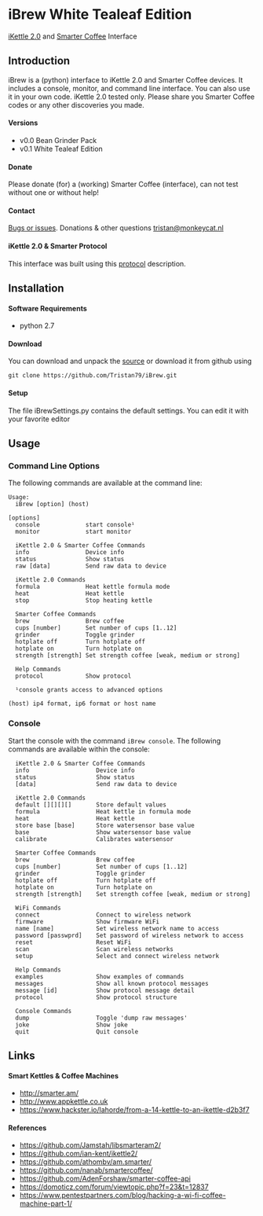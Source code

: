 # iBrew White Tealeaf Edition
[iKettle 2.0](http://smarter.am/ikettle) and [Smarter Coffee](http://smarter.am/coffee) Interface

## Introduction
iBrew is a (python) interface to iKettle 2.0 and Smarter Coffee devices. It includes a console, monitor, and command line interface. You can also use it in your own code. iKettle 2.0 tested only.  Please share you Smarter Coffee codes or any other discoveries you made.

#### Versions
 * v0.0 Bean Grinder Pack
 * v0.1 White Tealeaf Edition

#### Donate
Please donate (for) a (working) Smarter Coffee (interface), can not test without one or without help!

#### Contact
[Bugs or issues](https://github.com/Tristan79/iBrew/issues). Donations & other questions <tristan@monkeycat.nl>

#### iKettle 2.0 & Smarter Protocol
This interface was built using this [protocol](https://github.com/Tristan79/iBrew/blob/master/protocol.txt) description.

## Installation
#### Software Requirements 
* python 2.7

#### Download
You can download and unpack the [source](https://github.com/Tristan79/iBrew/archive/master.zip) or
 download it from github using
```
git clone https://github.com/Tristan79/iBrew.git
```

#### Setup
The file iBrewSettings.py contains the default settings. You can edit it with your favorite editor

## Usage
### Command Line Options
 The following commands are available at the command line:
 
```
Usage:
  iBrew [option] (host)

[options]
  console             start console¹
  monitor             start monitor

  iKettle 2.0 & Smarter Coffee Commands
  info                Device info
  status              Show status
  raw [data]          Send raw data to device

  iKettle 2.0 Commands
  formula             Heat kettle formula mode
  heat                Heat kettle
  stop                Stop heating kettle

  Smarter Coffee Commands
  brew                Brew coffee
  cups [number]       Set number of cups [1..12]
  grinder             Toggle grinder
  hotplate off        Turn hotplate off
  hotplate on         Turn hotplate on
  strength [strength] Set strength coffee [weak, medium or strong]

  Help Commands
  protocol            Show protocol

  ¹console grants access to advanced options

(host) ip4 format, ip6 format or host name
```

### Console
Start the console with the command `iBrew console`. The following commands are available within the console:

```
  iKettle 2.0 & Smarter Coffee Commands
  info                   Device info
  status                 Show status
  [data]                 Send raw data to device

  iKettle 2.0 Commands
  default [][][][]       Store default values
  formula                Heat kettle in formula mode
  heat                   Heat kettle
  store base [base]      Store watersensor base value
  base                   Show watersensor base value
  calibrate              Calibrates watersensor

  Smarter Coffee Commands
  brew                   Brew coffee
  cups [number]          Set number of cups [1..12]
  grinder                Toggle grinder
  hotplate off           Turn hotplate off
  hotplate on            Turn hotplate on
  strength [strength]    Set strength coffee [weak, medium or strong]

  WiFi Commands
  connect                Connect to wireless network
  firmware               Show firmware WiFi
  name [name]            Set wireless network name to access
  password [passwprd]    Set password of wireless network to access
  reset                  Reset WiFi
  scan                   Scan wireless networks
  setup                  Select and connect wireless network

  Help Commands
  examples               Show examples of commands
  messages               Show all known protocol messages
  message [id]           Show protocol message detail
  protocol               Show protocol structure

  Console Commands
  dump                   Toggle 'dump raw messages'
  joke                   Show joke
  quit                   Quit console
```

## Links
#### Smart Kettles & Coffee Machines
  *    http://smarter.am/
  *    http://www.appkettle.co.uk
  *    https://www.hackster.io/lahorde/from-a-14-kettle-to-an-ikettle-d2b3f7
#### References
  *    https://github.com/Jamstah/libsmarteram2/
  *    https://github.com/ian-kent/ikettle2/
  *    https://github.com/athombv/am.smarter/
  *    https://github.com/nanab/smartercoffee/
  *    https://github.com/AdenForshaw/smarter-coffee-api
  *    https://domoticz.com/forum/viewtopic.php?f=23&t=12837
  *    https://www.pentestpartners.com/blog/hacking-a-wi-fi-coffee-machine-part-1/
